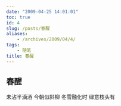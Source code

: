 ```yaml
---
date: "2009-04-25 14:01:01"
toc: true
id: 4
slug: /posts/春醒
aliases:
    - /archives/2009/04/4/
tags:
    - 随笔
title: 春醒
---
```


## 春醒

未沾半滴酒
今朝似斜柳
冬雪融化时
绿意枝头有